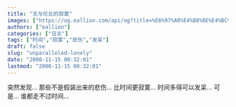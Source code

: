 ```yaml
---
title: "无与伦比的寂寞"
images: ["https://og.eallion.com/api/og?title=%E6%97%A0%E4%B8%8E%E4%BC%A6%E6%AF%94%E7%9A%84%E5%AF%82%E5%AF%9E"]
authors: ["eallion"]
categories: ["日志"]
tags: ["时间","寂寞","悲伤","发呆"]
draft: false
slug: "unparalleled-lonely"
date: "2008-11-15 00:32:01"
lastmod: "2008-11-15 00:32:01"
---
```


突然发现...
那些不是假装出来的悲伤...
比时间更寂寞...
时间多得可以发呆...
可是...
谁都走不过时间...
